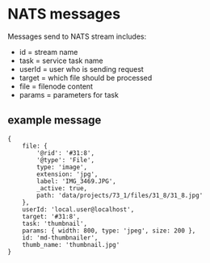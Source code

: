 # NATS messages

Messages send to NATS stream includes:

- id = stream name
- task = service task name
- userId = user who is sending request
- target = which file should be processed
- file = filenode content 
- params = parameters for task

## example message


    {
        file: {
            '@rid': '#31:8',
            '@type': 'File',
            type: 'image',
            extension: 'jpg',
            label: 'IMG_3469.JPG',
            _active: true,
            path: 'data/projects/73_1/files/31_8/31_8.jpg'
        },
        userId: 'local.user@localhost',
        target: '#31:8',
        task: 'thumbnail',
        params: { width: 800, type: 'jpeg', size: 200 },
        id: 'md-thumbnailer',
        thumb_name: 'thumbnail.jpg'
    }
